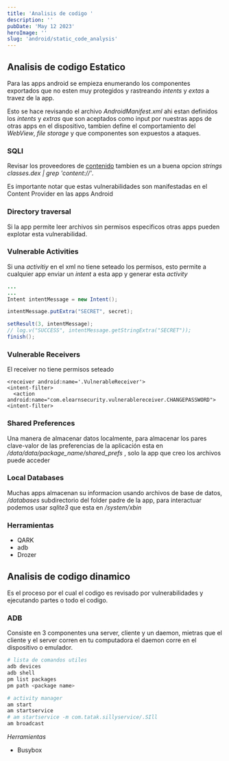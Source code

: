 ```yaml
---
title: 'Analisis de codigo '
description: ''
pubDate: 'May 12 2023'
heroImage: ''
slug: 'android/static_code_analysis'
---
```


## Analisis de codigo Estatico

Para las apps android se empieza enumerando los componentes exportados que no esten muy protegidos y rastreando _intents_ y _extas_ a travez de la app.

Esto se hace revisando el archivo _AndroidManifest.xml_ ahi estan definidos los _intents_ y _extras_ que son aceptados como input por nuestras apps de otras apps en el dispositivo, tambien define el comportamiento del _WebView_, _file storage_ y que componentes son expuestos a ataques.

### SQLI

Revisar los proveedores de [contenido](https://developer.android.com/guide/topics/providers/content-provider-basics) tambien es un a buena opcion _strings classes.dex | grep 'content://'_.

Es importante notar que estas vulnerabilidades son manifestadas en el Content Provider en las apps Android

### Directory traversal

Si la app permite leer archivos sin permisos especificos otras apps pueden explotar esta vulnerabilidad.

### Vulnerable Activities

Si una _activitiy_ en el xml no tiene seteado los permisos, esto permite a cualquier app enviar un _intent_ a esta app y generar esta _activity_

```java
...
...
Intent intentMessage = new Intent();

intentMessage.putExtra("SECRET", secret);

setResult(3, intentMessage);
// log.v("SUCCESS", intentMessage.getStringExtra("SECRET"));
finish();

```

### Vulnerable Receivers

El receiver no tiene permisos seteado

```
<receiver android:name='.VulnerableReceiver'>
<intent-filter>
  <action android:name="com.elearnsecurity.vulnerablereceiver.CHANGEPASSWORD">
<intent-filter>
```

### Shared Preferences

Una manera de almacenar datos localmente, para almacenar los pares clave-valor de las preferencias de la aplicación esta en _/data/data/package_name/shared_prefs_ , solo la app que creo los archivos puede acceder

### Local Databases

Muchas apps almacenan su informacion usando archivos de base de datos, _/databases_ subdirectorio del folder padre de la app, para interactuar podemos usar _sqlite3_ que esta en _/system/xbin_

### Herramientas

- QARK
- adb
- Drozer

## Analisis de codigo dinamico

Es el proceso por el cual el codigo es revisado por vulnerabilidades y ejecutando partes o todo el codigo.

### ADB

Consiste en 3 componentes una server, cliente y un daemon, mietras que el cliente y el server corren en tu computadora el daemon corre en el dispositivo o emulador.

```bash
# lista de comandos utiles
adb devices
adb shell
pm list packages
pm path <package name>

# activity manager
am start
am startservice
# am startservice -m com.tatak.sillyservice/.SIll
am broadcast

```

_Herramientas_

- Busybox
